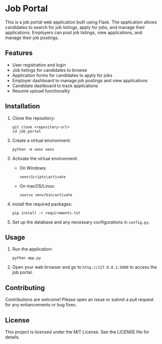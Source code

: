 # Job Portal

This is a job portal web application built using Flask. The application allows candidates to search for job listings, apply for jobs, and manage their applications. Employers can post job listings, view applications, and manage their job postings.

## Features

- User registration and login
- Job listings for candidates to browse
- Application forms for candidates to apply for jobs
- Employer dashboard to manage job postings and view applications
- Candidate dashboard to track applications
- Resume upload functionality

## Installation

1. Clone the repository:
   ```
   git clone <repository-url>
   cd job_portal
   ```

2. Create a virtual environment:
   ```
   python -m venv venv
   ```

3. Activate the virtual environment:
   - On Windows:
     ```
     venv\Scripts\activate
     ```
   - On macOS/Linux:
     ```
     source venv/bin/activate
     ```

4. Install the required packages:
   ```
   pip install -r requirements.txt
   ```

5. Set up the database and any necessary configurations in `config.py`.

## Usage

1. Run the application:
   ```
   python app.py
   ```

2. Open your web browser and go to `http://127.0.0.1:5000` to access the job portal.

## Contributing

Contributions are welcome! Please open an issue or submit a pull request for any enhancements or bug fixes.

## License

This project is licensed under the MIT License. See the LICENSE file for details.